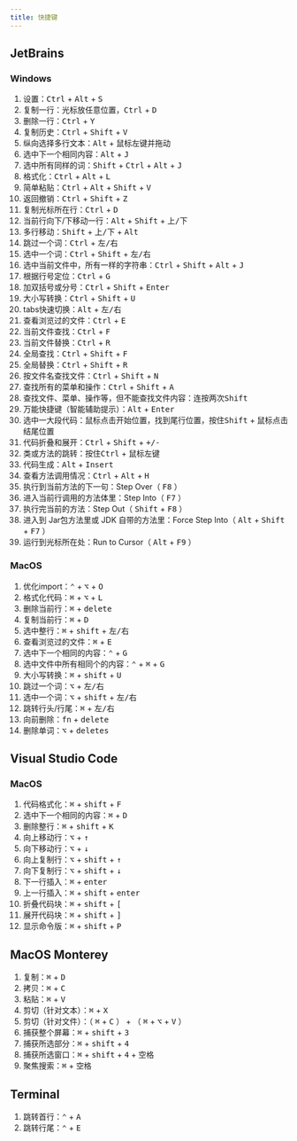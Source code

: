 ```yaml
---
title: 快捷键
---
```


## JetBrains

### Windows

1. 设置：<kbd>Ctrl</kbd> + <kbd>Alt</kbd> + <kbd>S</kbd>
2. 复制一行：光标放任意位置，<kbd>Ctrl</kbd> + <kbd>D</kbd>
3. 删除一行：<kbd>Ctrl</kbd> + <kbd>Y</kbd>
4. 复制历史：<kbd>Ctrl</kbd> + <kbd>Shift</kbd> + <kbd>V</kbd>
5. 纵向选择多行文本：<kbd>Alt</kbd> + 鼠标左键并拖动
6. 选中下一个相同内容：<kbd>Alt</kbd> + <kbd>J</kbd>
7. 选中所有同样的词：<kbd>Shift</kbd> + <kbd>Ctrl</kbd> + <kbd>Alt</kbd> + <kbd>J</kbd>
8. 格式化：<kbd>Ctrl</kbd> + <kbd>Alt</kbd> + <kbd>L</kbd>
9. 简单粘贴：<kbd>Ctrl</kbd> + <kbd>Alt</kbd> + <kbd>Shift</kbd> + <kbd>V</kbd>
10. 返回撤销：<kbd>Ctrl</kbd> + <kbd>Shift</kbd> + <kbd>Z</kbd>
11. 复制光标所在行：<kbd>Ctrl</kbd> + <kbd>D</kbd>
12. 当前行向下/下移动一行：<kbd>Alt</kbd> + <kbd>Shift</kbd> + <kbd>上/下</kbd>
13. 多行移动：<kbd>Shift</kbd> + <kbd>上/下</kbd> + <kbd>Alt</kbd>
14. 跳过一个词：<kbd>Ctrl</kbd> + <kbd>左/右</kbd>
15. 选中一个词：<kbd>Ctrl</kbd> + <kbd>Shift</kbd> + <kbd>左/右</kbd>
16. 选中当前文件中，所有一样的字符串：<kbd>Ctrl</kbd> + <kbd>Shift</kbd> + <kbd>Alt</kbd> + <kbd>J</kbd>
17. 根据行号定位：<kbd>Ctrl</kbd> + <kbd>G</kbd>
18. 加双括号或分号：<kbd>Ctrl</kbd> + <kbd>Shift</kbd> + <kbd>Enter</kbd>
19. 大小写转换：<kbd>Ctrl</kbd> + <kbd>Shift</kbd> + <kbd>U</kbd>
20. tabs快速切换：<kbd>Alt</kbd> + <kbd>左/右</kbd>
21. 查看浏览过的文件：<kbd>Ctrl</kbd> + <kbd>E</kbd>
22. 当前文件查找：<kbd>Ctrl</kbd> + <kbd>F</kbd>
23. 当前文件替换：<kbd>Ctrl</kbd> + <kbd>R</kbd>
24. 全局查找：<kbd>Ctrl</kbd> + <kbd>Shift</kbd> + <kbd>F</kbd>
25. 全局替换：<kbd>Ctrl</kbd> + <kbd>Shift</kbd>  + <kbd>R</kbd>
26. 按文件名查找文件：<kbd>Ctrl</kbd> + <kbd>Shift</kbd> + <kbd>N</kbd>
27. 查找所有的菜单和操作：<kbd>Ctrl</kbd> + <kbd>Shift</kbd> + <kbd>A</kbd>
28. 查找文件、菜单、操作等，但不能查找文件内容：连按两次<kbd>Shift</kbd>
29. 万能快捷键（智能辅助提示）：<kbd>Alt</kbd> + <kbd>Enter</kbd>
30. 选中一大段代码：鼠标点击开始位置，找到尾行位置，按住<kbd>Shift</kbd> + 鼠标点击结尾位置
31. 代码折叠和展开：<kbd>Ctrl</kbd> + <kbd>Shift</kbd> + <kbd>+/-</kbd>
32. 类或方法的跳转：按住<kbd>Ctrl</kbd> + 鼠标左键
33. 代码生成：<kbd>Alt</kbd> + <kbd>Insert</kbd>
34. 查看方法调用情况：<kbd>Ctrl</kbd> + <kbd>Alt</kbd> + <kbd>H</kbd>
35. 执行到当前方法的下一句：Step Over（ <kbd>F8</kbd> ）
36. 进入当前行调用的方法体里：Step Into（ <kbd>F7</kbd> ）
37. 执行完当前的方法：Step Out（ <kbd>Shift</kbd> + <kbd>F8</kbd> ）
38. 进入到 Jar包方法里或 JDK 自带的方法里：Force Step Into（ <kbd>Alt</kbd> + <kbd>Shift</kbd> + <kbd>F7</kbd> ）
39. 运行到光标所在处：Run to Cursor（ <kbd>Alt</kbd> + <kbd>F9</kbd> ）

### MacOS

1. 优化import：<kbd>⌃</kbd> + <kbd>⌥</kbd> + <kbd>O</kbd>
2. 格式化代码：<kbd>⌘</kbd> + <kbd>⌥</kbd> + <kbd>L</kbd>
3. 删除当前行：<kbd>⌘</kbd> + <kbd>delete</kbd>
4. 复制当前行：<kbd>⌘</kbd> + <kbd>D</kbd>
5. 选中整行：<kbd>⌘</kbd> + <kbd>shift</kbd> + <kbd>左/右</kbd>
6. 查看浏览过的文件：<kbd>⌘</kbd> + <kbd>E</kbd>
7. 选中下一个相同的内容：<kbd>⌃</kbd> + <kbd>G</kbd>
8. 选中文件中所有相同个的内容：<kbd>⌃</kbd> + <kbd>⌘</kbd> + <kbd>G</kbd>
9. 大小写转换：<kbd>⌘</kbd> + <kbd>shift</kbd> + <kbd>U</kbd>
10. 跳过一个词：<kbd>⌥</kbd> + <kbd>左/右</kbd>
11. 选中一个词：<kbd>⌥</kbd> + <kbd>shift</kbd> + <kbd>左/右</kbd>
12. 跳转行头/行尾：<kbd>⌘</kbd> + <kbd>左/右</kbd>
13. 向前删除：<kbd>fn</kbd> + <kbd>delete</kbd>
14. 删除单词：<kbd>⌥</kbd> + <kbd>deletes</kbd>

## Visual Studio Code

### MacOS

1. 代码格式化：<kbd>⌘</kbd> + <kbd>shift</kbd> + <kbd>F</kbd>
2. 选中下一个相同的内容：<kbd>⌘</kbd> + <kbd>D</kbd>
3. 删除整行：<kbd>⌘</kbd> + <kbd>shift</kbd> + <kbd>K</kbd>
4. 向上移动行：<kbd>⌥</kbd> + <kbd>↑</kbd>
5. 向下移动行：<kbd>⌥</kbd> + <kbd>↓</kbd>
6. 向上复制行：<kbd>⌥</kbd> + <kbd>shift</kbd> + <kbd>↑</kbd>
7. 向下复制行：<kbd>⌥</kbd> + <kbd>shift</kbd> + <kbd>↓</kbd>
8. 下一行插入：<kbd>⌘</kbd> + <kbd>enter</kbd>
9.  上一行插入：<kbd>⌘</kbd> + <kbd>shift</kbd> + <kbd>enter</kbd>
10. 折叠代码块：<kbd>⌘</kbd> + <kbd>shift</kbd> + <kbd>[</kbd>
11. 展开代码块：<kbd>⌘</kbd> + <kbd>shift</kbd> + <kbd>]</kbd>
12. 显示命令版：<kbd>⌘</kbd> + <kbd>shift</kbd> + <kbd>P</kbd>

## MacOS Monterey

1. 复制：<kbd>⌘</kbd> + <kbd>D</kbd>
2. 拷贝：<kbd>⌘</kbd> + <kbd>C</kbd>
3. 粘贴：<kbd>⌘</kbd> + <kbd>V</kbd>
4. 剪切（针对文本）：<kbd>⌘</kbd> + <kbd>X</kbd>
5. 剪切（针对文件）：（ <kbd>⌘</kbd> + <kbd>C</kbd> ） + （ <kbd>⌘</kbd> + <kbd>⌥</kbd> + <kbd>V</kbd> ）
6. 捕获整个屏幕：<kbd>⌘</kbd> + <kbd>shift</kbd> + <kbd>3</kbd>
7. 捕获所选部分：<kbd>⌘</kbd> + <kbd>shift</kbd> + <kbd>4</kbd>
8. 捕获所选窗口：<kbd>⌘</kbd> + <kbd>shift</kbd> + <kbd>4</kbd> + <kbd>空格</kbd>
9. 聚焦搜索：<kbd>⌘</kbd> + <kbd>空格</kbd>

## Terminal

1. 跳转首行：<kbd>⌃</kbd> + <kbd>A</kbd>
2. 跳转行尾：<kbd>⌃</kbd> + <kbd>E</kbd>

<right-menu />